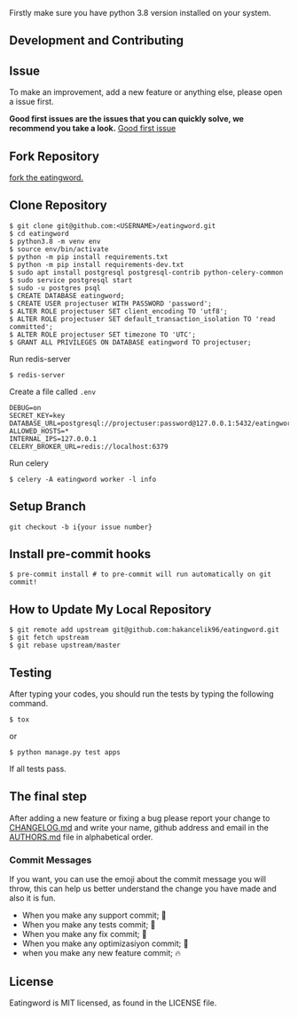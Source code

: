 Firstly make sure you have python 3.8 version installed on your system.

## Development and Contributing

## Issue

To make an improvement, add a new feature or anything else, please open a issue first.

**Good first issues are the issues that you can quickly solve, we recommend you take a
look.**
[Good first issue](https://github.com/hakancelik96/eatingword/labels/good%20first%20issue)

## Fork Repository

[fork the eatingword.](https://github.com/hakancelik96/eatingword/fork)

## Clone Repository

```shell
$ git clone git@github.com:<USERNAME>/eatingword.git
$ cd eatingword
$ python3.8 -m venv env
$ source env/bin/activate
$ python -m pip install requirements.txt
$ python -m pip install requirements-dev.txt
$ sudo apt install postgresql postgresql-contrib python-celery-common
$ sudo service postgresql start
$ sudo -u postgres psql
$ CREATE DATABASE eatingword;
$ CREATE USER projectuser WITH PASSWORD 'password';
$ ALTER ROLE projectuser SET client_encoding TO 'utf8';
$ ALTER ROLE projectuser SET default_transaction_isolation TO 'read committed';
$ ALTER ROLE projectuser SET timezone TO 'UTC';
$ GRANT ALL PRIVILEGES ON DATABASE eatingword TO projectuser;
```

Run redis-server

```shell
$ redis-server
```

Create a file called `.env`

```shell
DEBUG=on
SECRET_KEY=key
DATABASE_URL=postgresql://projectuser:password@127.0.0.1:5432/eatingword
ALLOWED_HOSTS=*
INTERNAL_IPS=127.0.0.1
CELERY_BROKER_URL=redis://localhost:6379
```

Run celery

```shell
$ celery -A eatingword worker -l info
```

## Setup Branch

```shell
git checkout -b i{your issue number}
```

## Install pre-commit hooks

```shell
$ pre-commit install # to pre-commit will run automatically on git commit!
```

## How to Update My Local Repository

```shell
$ git remote add upstream git@github.com:hakancelik96/eatingword.git
$ git fetch upstream
$ git rebase upstream/master
```

## Testing

After typing your codes, you should run the tests by typing the following command.

```shell
$ tox
```

or

```shell
$ python manage.py test apps
```

If all tests pass.

## The final step

After adding a new feature or fixing a bug please report your change to
[CHANGELOG.md](CHANGELOG.md) and write your name, github address and email in the
[AUTHORS.md](AUTHORS.md) file in alphabetical order.

### Commit Messages

If you want, you can use the emoji about the commit message you will throw, this can
help us better understand the change you have made and also it is fun.

- When you make any support commit; 💪
- When you make any tests commit; 🧪
- When you make any fix commit; 🐞
- When you make any optimizasiyon commit; 💊
- when you make any new feature commit; 🔥

## License

Eatingword is MIT licensed, as found in the LICENSE file.
